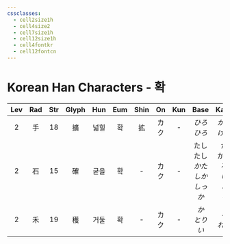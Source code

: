 ```yaml
---
cssclasses:
  - cell2size1h
  - cell4size2
  - cell7size1h
  - cell12size1h
  - cell4fontkr
  - cell12fontcn
---
```


# Korean Han Characters - 확

| Lev | Rad | Str | Glyph | Hun | Eum | Shin | On  | Kun |             Base              |           Kana            | Simp | Man |  Can  | Viet  |
| :-: | :-: | :-: | :---: | :-: | :-: | :--: | :-: | :-: | :---------------------------: | :-----------------------: | :--: | :-: | :---: | :---: |
|  2  |  手  | 18  |   擴   | 넓힐  |  확  |  拡   | カク  |  -  |          *ひろ<br>ひろ*           |        *がる<br>げる*         |  扩   | kuò | kwok3 | quẳng |
|  2  |  石  | 15  |   確   | 굳을  |  확  |  -   | カク  |  -  | たし<br>たし<br>*かた<br>しか<br>しっか* | か<br>かめる<br>*い<br>と<br>り* |  确   | què | kok3  |  xác  |
|  2  |  禾  | 19  |   穫   | 거둘  |  확  |  -   | カク  |  -  |          *か<br>とりい*           |         *る<br>れる*         |  获   | huò | wok6  | hoạch |
